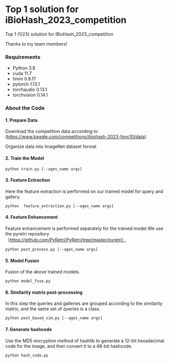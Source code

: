 # Top 1 solution for iBioHash_2023_competition
Top 1 (1/23)  solution for iBioHash_2023_competition

Thanks to my team members!

### Requirements
* Python 3.8
* cuda 11.7
* timm 0.8.17
* pytorch 1.13.1
* torchaudio 0.13.1
* torchvision 0.14.1

### About the Code

#### 1. Prepare Data
Download the competition data according to (https://www.kaggle.com/competitions/ibiohash-2023-fgvc10/data)

Organize data into ImageNet dataset format
#### 2. Train the Model
```
python train.py [--ages_name args]
```
#### 3. Feature Extraction
Here the feature extraction is performed on our trained model for query and gallery.
```
python  feature_extraction.py [--ages_name args]
```

#### 4. Feature Enhancement
Feature enhancement is performed separately for the trained model.We use the pyretri repository（https://github.com/PyRetri/PyRetri/tree/master/pyretri）
```
python post_process.py [--ages_name args]
```

#### 5. Model Fusion
Fusion of the above trained models.
```
python model_fuse.py
```

#### 6. Similarity matrix post-processing
In this step the queries and galleries are grouped according to the similarity matrix, and the same set of queries is a class.
```
python post_based_sim.py [--ages_name args]
```
#### 7. Generate hashcode
Use the MD5 encryption method of hashlib to generate a 12-bit hexadecimal code for the image, and then convert it to a 48-bit hashcode.
```
python hash_code.py
```


